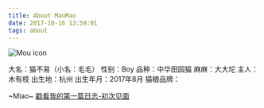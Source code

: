 ```yaml
---
title: About MaoMao
date: 2017-10-16 13:59:01
tags: about
---
```


![Mou icon](http://mmimg.nuoluan.com/blog/20171017/4.jpg?imageView2/0/w/600)

大名：猫不易（小名：毛毛）
性别：Boy
品种：中华田园猫
麻麻：大大坨
主人：木有枝
出生地：杭州
出生年月：2017年8月
猫粮品牌：

~Miao~ [戳看我的第一篇日志-初次见面](/2017/10/16/NO_0001.html "初次见面")

